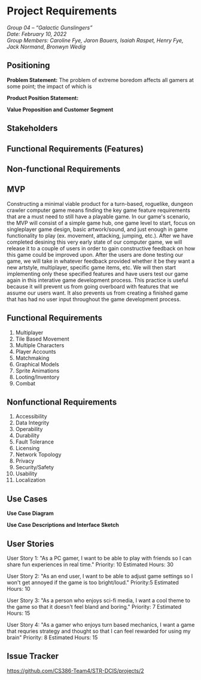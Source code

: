 
# Project Requirements

_Group 04 – “Galactic Gunslingers”\
Date: February 10, 2022\
Group Members: Caroline Fye, Jaron Bauers, Isaiah Raspet, Henry Fye, Jack Normand, Bronwyn Wedig_
## Positioning
**Problem Statement:**
The problem of extreme boredom affects all gamers at some point; the impact of which is 

**Product Position Statement:**

**Value Proposition and Customer Segment**

## Stakeholders

## Functional Requirements (Features)

## Non-functional Requirements

## MVP
Constructing a minimal viable product for a turn-based, roguelike, dungeon crawler computer game means finding the key game feature requirements that are a must need to still have a playable game. In our game's scenario, the MVP will consist of a simple game hub, one game level to start, focus on singleplayer game design, basic artwork/sound, and just enough in game functionality to play (ex. movement, attacking, jumping, etc.). After we have completed desining this very early state of our computer game, we will release it to a couple of users in order to gain constructive feedback on how this game could be improved upon. After the users are done testing our game, we will take in whatever feedback provided whether it be they want a new artstyle, multiplayer, specific game items, etc. We will then start implementing only these specified features and have users test our game again in this interative game development process. This practice is useful because it will prevent us from going overboard with features that we assume our users want. It also prevents us from creating a finished game that has had no user input throughout the game development process.

## Functional Requirements
1. Multiplayer
2. Tile Based Movement
3. Multiple Characters
4. Player Accounts
5. Matchmaking
6. Graphical Models
7. Sprite Animations
8. Looting/Inventory
9. Combat

## Nonfunctional Requirements
1. Accessibility
2. Data Integrity
3. Operability
4. Durability
5. Fault Tolerance
6. Licensing
7. Network Topology
8. Privacy
9. Security/Safety
10. Usability
11. Localization

## Use Cases

**Use Case Diagram**

**Use Case Descriptions and Interface Sketch**

## User Stories
User Story 1: "As a PC gamer, I want to be able to play with friends so I can share fun experiences in real time." Priority: 10 Estimated Hours: 30

User Story 2: "As an end user, I want to be able to adjust game settings so I won't get annoyed if the game is too bright/loud." Priority:5 Estimated Hours: 10

User Story 3: "As a person who enjoys sci-fi media, I want a cool theme to the game so that it doesn't feel bland and boring." Priority: 7 Estimated Hours: 15

User Story 4: "As a gamer who enjoys turn based mechanics, I want a game that requries strategy and thought so that I can feel rewarded for using my brain" Priority: 8 Estimated Hours: 15

## Issue Tracker
https://github.com/CS386-Team4/STR-DCIS/projects/2
